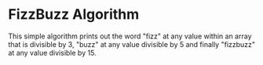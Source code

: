 # FizzBuzz Algorithm

This simple algorithm prints out the word "fizz" at any value within an array that is divisible by 3, "buzz" at any value divisible by 5 and finally "fizzbuzz" at any value divisible by 15.

